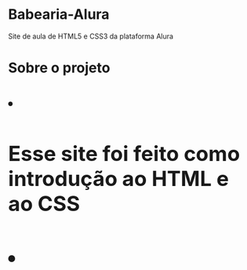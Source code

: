 # Babearia-Alura
Site de aula de HTML5 e CSS3 da plataforma Alura
<h1>Sobre o projeto<h1>
<li><h2>Esse site foi feito como introdução ao HTML e ao CSS<h2><li>

